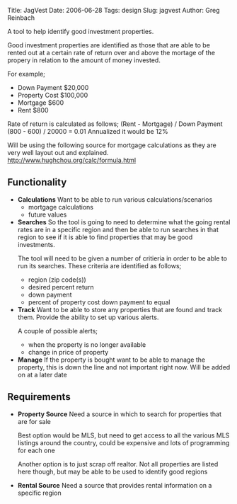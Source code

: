 Title: JagVest
Date: 2006-06-28
Tags: design
Slug: jagvest
Author: Greg Reinbach

A tool to help identify good investment properties.

Good investment properties are identified as those that are able to be rented out at a certain rate of return over and above the mortage of the propery in relation to the amount of money invested.

For example;
 - Down Payment $20,000
 - Property Cost $100,000
 - Mortgage $600
 - Rent $800

Rate of return is calculated as follows;
 (Rent - Mortgage) / Down Payment
 (800 - 600) / 20000 = 0.01
 Annualized it would be 12%

Will be using the following source for mortgage calculations as they are very well layout out and explained. <a href='http://www.hughchou.org/calc/formula.html'>http://www.hughchou.org/calc/formula.html</a>

<h2>Functionality</h2>
<ul>
<li>
<strong>Calculations</strong>
Want to be able to run various calculations/scenarios

- mortgage calculations
- future values
</li>

<li>
<strong>Searches</strong>
So the tool is going to need to determine what the going rental rates are in a specific region and then be able to run searches in that region to see if it is able to find properties that may be good investments.

The tool will need to be given a number of critieria in order to be able to run its searches. These criteria are identified as follows;
 - region (zip code(s))
 - desired percent return
 - down payment
 - percent of property cost down payment to equal
</li>

<li>
<strong>Track</strong>
Want to be able to store any properties that are found and track them. Provide the ability to set up various alerts.

A couple of possible alerts;
 - when the property is no longer available 
 - change in price of property
</li>

<li>
<strong>Manage</strong>
If the property is bought want to be able to manage the property, this is down the line and not important right now. Will be added on at a later date
</li>
</ul>

<h2>Requirements</h2>

<ul>
<li>
<strong>Property Source</strong>
Need a source in which to search for properties that are for sale

Best option would be MLS, but need to get access to all the various MLS listings around the country, could be expensive and lots of programming for each one

Another option is to just scrap off realtor. Not all properties are listed here though, but may be able to be used to identify good regions
</li>

<li>
<strong>Rental Source</strong>
Need a source that provides rental information on a specific region
</li>
</ul>
